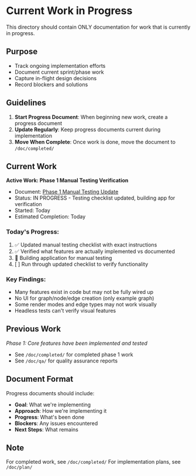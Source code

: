 # Current Work in Progress

This directory should contain ONLY documentation for work that is currently in progress.

## Purpose

- Track ongoing implementation efforts
- Document current sprint/phase work
- Capture in-flight design decisions
- Record blockers and solutions

## Guidelines

1. **Start Progress Document**: When beginning new work, create a progress document
2. **Update Regularly**: Keep progress documents current during implementation
3. **Move When Complete**: Once work is done, move the document to `/doc/completed/`

## Current Work

**Active Work: Phase 1 Manual Testing Verification**
- Document: [Phase 1 Manual Testing Update](phase-1-manual-testing-update.md)
- Status: IN PROGRESS - Testing checklist updated, building app for verification
- Started: Today
- Estimated Completion: Today

### Today's Progress:
1. ✅ Updated manual testing checklist with exact instructions
2. ✅ Verified what features are actually implemented vs documented
3. 🔄 Building application for manual testing
4. [ ] Run through updated checklist to verify functionality

### Key Findings:
- Many features exist in code but may not be fully wired up
- No UI for graph/node/edge creation (only example graph)
- Some render modes and edge types may not work visually
- Headless tests can't verify visual features

## Previous Work

*Phase 1: Core features have been implemented and tested*
- See `/doc/completed/` for completed phase 1 work
- See `/doc/qa/` for quality assurance reports

## Document Format

Progress documents should include:
- **Goal**: What we're implementing
- **Approach**: How we're implementing it
- **Progress**: What's been done
- **Blockers**: Any issues encountered
- **Next Steps**: What remains

## Note

For completed work, see `/doc/completed/`
For implementation plans, see `/doc/plan/`
